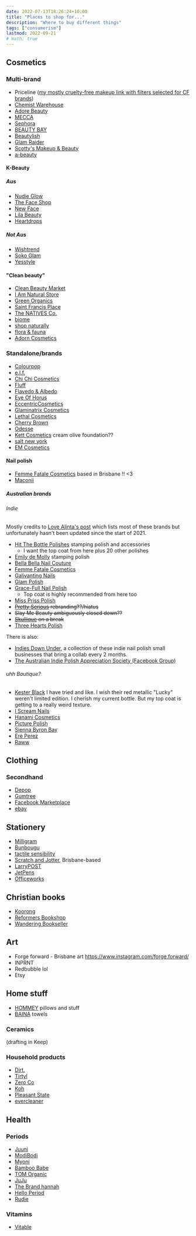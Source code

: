 ```yaml
---
date: 2022-07-13T18:26:24+10:00
title: "Places to shop for..."
description: "Where to buy different things"
tags: ["consumerism"]
lastmod: 2022-09-21
# math: true
---
```


## Cosmetics

### Multi-brand

- Priceline ([my mostly cruelty-free makeup link with filters selected for CF brands](https://www.priceline.com.au/cosmetics?brand_name=3118%2C3105%2C10168%2C12875%2C3116%2C10445%2C10721%2C9587%2C11768%2C3096%2C3113%2C3114%2C7706%2C3122%2C10029%2C9585%2C3107%2C12776%2C11008%2C3140%2C8511&dir=asc&order=is_featured))
- [Chemist Warehouse](https://www.chemistwarehouse.com.au/)
- [Adore Beauty](https://www.adorebeauty.com.au/)
- [MECCA](https://www.mecca.com.au/)
- [Sephora](https://www.sephora.com.au/)
- [BEAUTY BAY](https://www.beautybay.com/)
- [Beautylish](https://www.beautylish.com/)
- [Glam Raider](https://www.glamraider.com/)
- [Scotty's Makeup & Beauty](https://scottysmakeup.com.au/)
- [a-beauty](https://abeauty.co/)

#### K-Beauty

##### Aus

- [Nudie Glow](https://nudieglow.com/)
- [The Face Shop](https://www.thefaceshopqld.com.au/)
- [New Face](https://www.nfbeauty.com.au/pages/korean-beauty-australia)
- [Lila Beauty](https://lilabeauty.com.au/)
- [Heartdrops](https://heartdrops.com.au/)

##### Not Aus

- [Wishtrend](https://wishtrend.com/)
- [Soko Glam](https://sokoglam.com/)
- [Yesstyle](https://www.yesstyle.com/en/home.html)

#### "Clean beauty"

- [Clean Beauty Market](https://cleanbeautymarket.com.au/)
- [I Am Natural Store](https://www.iamnaturalstore.com.au/)
- [Green Organics](https://www.greenorganics.com.au/)
- [Saint Francis Place](https://saintfrancisplace.com.au/)
- [The NATIVES Co.](https://thenativesco.com.au/)
- [biome](https://www.biome.com.au/)
- [shop naturally](https://www.shopnaturally.com.au/)
- [flora & fauna](https://www.floraandfauna.com.au/)
- [Adorn Cosmetics](https://www.adorncosmetics.com.au/ultimate-complexion-box)

### Standalone/brands

- [Colourpop](https://colourpop.com/)
- [e.l.f.](https://www.elfcosmetics.com.au/)
- [Chi Chi Cosmetics](https://chichicosmetics.com/)
- [Fluff](https://www.itsallfluff.com/)
- [Flavedo & Albedo](https://flavedoandalbedo.com/)
- [Eye Of Horus](https://www.eyeofhoruscosmetics.com/)
- [EccentricCosmetics](https://www.etsy.com/au/shop/EccentricCosmetics?ref=simple-shop-header-name&listing_id=496281517)
- [Glaminatrix Cosmetics](https://glaminatrixcosmetics.com.au/)
- [Lethal Cosmetics](https://www.lethalcosmetics.com/)
- [Cherry Brown](https://cherrybrown.com.au/)
- [Odesse](https://odesse.com.au/)
- [Kett Cosmetics](https://www.kettcosmetics.com.au/) cream olive foundation??
- [salt new york](https://saltnewyork.com/)
- [EM Cosmetics](https://www.emcosmetics.com/)

#### Nail polish

- [Femme Fatale Cosmetics](https://femmefatalecosmetics.com.au/) based in Brisbane !! <3
- [Maconii](https://www.maconii.com/)

##### Australian brands

###### Indie

Mostly credits to [Love Alinta's post](https://lovealinta.com/2019/09/guide-to-australian-indie-nail-polish/) which lists most of these brands but unfortunately hasn't been updated since the start of 2021.

- [Hit The Bottle Polishes](https://hitthebottlepolishes.com.au/) stamping polish and accessories
  - I want the top coat from here plus 20 other polishes
- [Emily de Molly](https://www.emilydemolly.com.au/) stamping polish
- [Bella Bella Nail Couture](https://bellabellenailcouture.bigcartel.com/)
- [Femme Fatale Cosmetics](https://femmefatalecosmetics.com.au/)
- [Galivanting Nails](https://gallivantingnails.com.au/)
- [Glam Polish](https://www.glampolish.com.au/)
- [Grace-Full Nail Polish](https://grace-full-nail-polish-australia.myshopify.com/)
  - Top coat is highly recommended from here too
- [Miss Priss Polish](https://www.missprisspolish.com/)
- ~~[Pretty Serious](https://www.facebook.com/prettyserious/) rebranding??/hiatus~~
- ~~Slay Me Beauty ambiguously closed down??~~
- ~~[Skullique](https://www.etsy.com/au/shop/Skullique) on a break~~
- [Three Hearts Polish](https://threeheartspolish.bigcartel.com/)

There is also:

- [Indies Down Under](https://indiesdownunder.com.au/), a collection of these indie nail polish small businesses that bring a collab every 2 months.
- [The Australian Indie Polish Appreciation Society (Facebook Group)](https://www.facebook.com/groups/AIPAS)

###### uhh Boutique?

- [Kester Black](https://www.kesterblack.com/) I have tried and like. I wish their red metallic "Lucky" weren't limited edition. I cherish my current bottle. But my top coat is getting to a really weird texture.
- [I Scream Nails](https://iscreamnails.com.au/)
- [Hanami Cosmetics](https://hanami.com.au/)
- [Picture Polish](https://picturepolish.com.au/)
- [Sienna Byron Bay](https://sienna.co/)
- [Ere Perez](https://ereperez.com/)
- [Raww](https://www.rawwcosmetics.com/)

## Clothing

### Secondhand

- [Depop](https://www.depop.com/)
- [Gumtree](https://www.gumtree.com.au/)
- [Facebook Marketplace](https://www.facebook.com/marketplace)
- [ebay](https://www.ebay.com.au/)

## Stationery

- [Milligram](https://milligram.com/)
- [Bunbougu](https://www.bunbougu.com.au/)
- [tactile sensibility](https://tactile-sensibility.com/)
- [Scratch and Jotter](https://scratchandjotter.com.au/), Brisbane-based
- [LarryPOST](https://www.larrypost.com.au/)
- [JetPens](https://www.jetpens.com/)
- [Officeworks](https://www.officeworks.com.au/)

## Christian books

- [Koorong](https://www.koorong.com/)
- [Reformers Bookshop](https://reformers.com.au/)
- [Wandering Bookseller](https://wanderingbookseller.com.au)

## Art

- Forge forward - Brisbane art <https://www.instagram.com/forge.forward/>
- INPRNT
- Redbubble lol
- Etsy

## Home stuff

- [HOMMEY](https://gethommey.com) pillows and stuff
- [BAINA](https://shopbaina.com/) towels

### Ceramics

(drafting in Keep)

### Household products

- [Dirt.](https://thedirtcompany.com.au/)
- [Tirtyl](https://tirtyl.com.au/)
- [Zero Co](https://www.zeroco.com.au/)
- [Koh](https://koh.com/)
- [Pleasant State](https://www.pleasantstate.com/)
- [evercleaner](https://evercleaner.com.au/)

## Health

### Periods

- [Juuni](https://juuni.co/)
- [ModiBodi](https://www.modibodi.com/)
- [Myoni](https://myoni.love/)
- [Bamboo Babe](https://bamboobabe.com.au/)
- [TOM Organic](https://thetomco.com/au/)
- [JuJu](https://www.juju.com.au/)
- [The Brand hannah](https://www.thebrandhannah.com/)
- [Hello Period](https://helloperiod.com/)
- [Rudie](https://www.rudie.com.au/)

### Vitamins

- [Vitable](https://www.vitable.com.au/)
